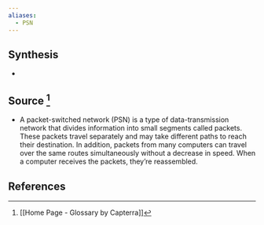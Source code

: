 ```yaml
---
aliases:
  - PSN
---
```

## Synthesis
- 
## Source [^1]
- A packet-switched network (PSN) is a type of data-transmission network that divides information into small segments called packets. These packets travel separately and may take different paths to reach their destination. In addition, packets from many computers can travel over the same routes simultaneously without a decrease in speed. When a computer receives the packets, they’re reassembled.
## References

[^1]: [[Home Page - Glossary by Capterra]]